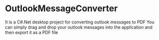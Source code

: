 # OutlookMessageConverter
It is a C#.Net desktop project for converting outlook messages to PDF
You can simply drag and drop your outlook messages into the application and then export it as a PDF file
